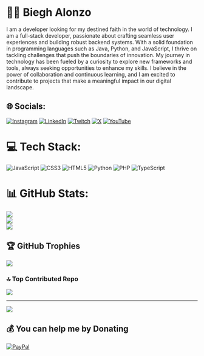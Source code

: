 # 🏄‍♂️ Biegh Alonzo

I am a developer looking for my destined faith in the world of technology. I am a full-stack developer, passionate about crafting seamless user experiences and building robust backend systems. With a solid foundation in programming languages such as Java, Python, and JavaScript, I thrive on tackling challenges that push the boundaries of innovation. My journey in technology has been fueled by a curiosity to explore new frameworks and tools, always seeking opportunities to enhance my skills. I believe in the power of collaboration and continuous learning, and I am excited to contribute to projects that make a meaningful impact in our digital landscape.


## 🌐 Socials:
[![Instagram](https://img.shields.io/badge/Instagram-%23E4405F.svg?logo=Instagram&logoColor=white)](https://instagram.com/bieghba) [![LinkedIn](https://img.shields.io/badge/LinkedIn-%230077B5.svg?logo=linkedin&logoColor=white)](https://linkedin.com/in/biegh-john-paul-alonzo-3733b0223) [![Twitch](https://img.shields.io/badge/Twitch-%239146FF.svg?logo=Twitch&logoColor=white)](https://twitch.tv/qafyn) [![X](https://img.shields.io/badge/X-black.svg?logo=X&logoColor=white)](https://x.com/bieghba) [![YouTube](https://img.shields.io/badge/YouTube-%23FF0000.svg?logo=YouTube&logoColor=white)](https://youtube.com/@vi0let.2b) 

# 💻 Tech Stack:
![JavaScript](https://img.shields.io/badge/javascript-%23323330.svg?style=for-the-badge&logo=javascript&logoColor=%23F7DF1E) ![CSS3](https://img.shields.io/badge/css3-%231572B6.svg?style=for-the-badge&logo=css3&logoColor=white) ![HTML5](https://img.shields.io/badge/html5-%23E34F26.svg?style=for-the-badge&logo=html5&logoColor=white) ![Python](https://img.shields.io/badge/python-3670A0?style=for-the-badge&logo=python&logoColor=ffdd54) ![PHP](https://img.shields.io/badge/php-%23777BB4.svg?style=for-the-badge&logo=php&logoColor=white) ![TypeScript](https://img.shields.io/badge/typescript-%23007ACC.svg?style=for-the-badge&logo=typescript&logoColor=white)
# 📊 GitHub Stats:
![](https://github-readme-stats.vercel.app/api?username=bieghba&theme=synthwave&hide_border=false&include_all_commits=true&count_private=true)<br/>
![](https://github-readme-streak-stats.herokuapp.com/?user=bieghba&theme=synthwave&hide_border=false)<br/>
![](https://github-readme-stats.vercel.app/api/top-langs/?username=bieghba&theme=synthwave&hide_border=false&include_all_commits=true&count_private=true&layout=compact)

## 🏆 GitHub Trophies
![](https://github-profile-trophy.vercel.app/?username=bieghba&theme=synthwave&no-frame=false&no-bg=true&margin-w=4)

### 🔝 Top Contributed Repo
![](https://github-contributor-stats.vercel.app/api?username=bieghba&limit=5&theme=synthwave&combine_all_yearly_contributions=true)

---
[![](https://visitcount.itsvg.in/api?id=bieghba&icon=0&color=6)](https://visitcount.itsvg.in)

  ## 💰 You can help me by Donating
  [![PayPal](https://img.shields.io/badge/PayPal-00457C?style=for-the-badge&logo=paypal&logoColor=white)](https://paypal.me/bieghba) 

  
<!-- Proudly created with GPRM ( https://gprm.itsvg.in ) -->
<!---
bieghba/bieghba is a ✨ special ✨ repository because its `README.md` (this file) appears on your GitHub profile.
You can click the Preview link to take a look at your changes.
--->
